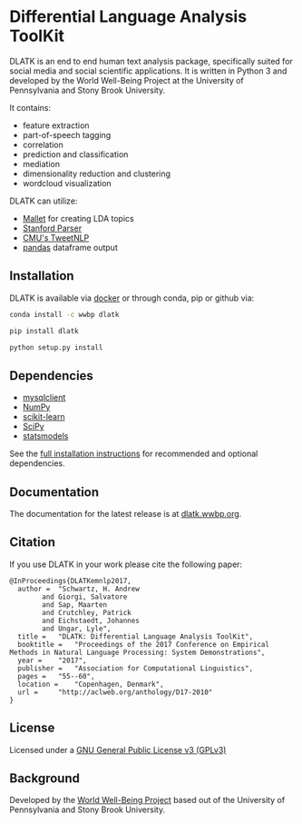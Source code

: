 # Differential Language Analysis ToolKit

DLATK is an end to end human text analysis package, specifically suited for social media and social scientific applications. It is written in Python 3 and developed by the World Well-Being Project at the University of Pennsylvania and Stony Brook University. 

It contains:

- feature extraction
- part-of-speech tagging
- correlation
- prediction and classification
- mediation 
- dimensionality reduction and clustering
- wordcloud visualization

DLATK can utilize:

- [Mallet](http://mallet.cs.umass.edu/) for creating LDA topics
- [Stanford Parser](http://nlp.stanford.edu/software/lex-parser.shtml) 
- [CMU's TweetNLP](http://www.cs.cmu.edu/~ark/TweetNLP/) 
- [pandas](http://pandas.pydata.org/) dataframe output

## Installation

DLATK is available via [docker](https://github.com/pennsignals/dlatk-docker) or through conda, pip or github via:

```sh
conda install -c wwbp dlatk
```

```sh
pip install dlatk
```

```sh
python setup.py install
```

## Dependencies
- [mysqlclient](https://github.com/PyMySQL/mysqlclient-python)
- [NumPy](http://www.numpy.org)
- [scikit-learn](http://www.scikit-learn.org/)
- [SciPy](http://www.scipy.org/)
- [statsmodels](http://www.statsmodels.org/)

See the [full installation instructions](http://dlatk.wwbp.org/install.html#dependencies)
for recommended and optional dependencies.

## Documentation

The documentation for the latest release is at [dlatk.wwbp.org](http://dlatk.wwbp.org).

## Citation

If you use DLATK in your work please cite the following paper:

```
@InProceedings{DLATKemnlp2017,
  author = 	"Schwartz, H. Andrew
		and Giorgi, Salvatore
		and Sap, Maarten
		and Crutchley, Patrick
		and Eichstaedt, Johannes
		and Ungar, Lyle",
  title = 	"DLATK: Differential Language Analysis ToolKit",
  booktitle = 	"Proceedings of the 2017 Conference on Empirical Methods in Natural Language Processing: System Demonstrations",
  year = 	"2017",
  publisher = 	"Association for Computational Linguistics",
  pages = 	"55--60",
  location = 	"Copenhagen, Denmark",
  url = 	"http://aclweb.org/anthology/D17-2010"
}

```

## License

Licensed under a [GNU General Public License v3 (GPLv3)](https://www.gnu.org/licenses/gpl-3.0.en.html)

## Background

Developed by the [World Well-Being Project](http://www.wwbp.org) based out of the University of Pennsylvania and Stony Brook University.
